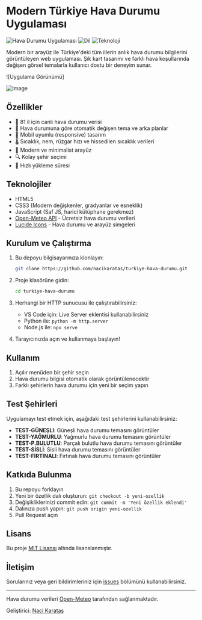 # Modern Türkiye Hava Durumu Uygulaması

![Hava Durumu Uygulaması](https://img.shields.io/badge/Uygulama-Hava%20Durumu-blue)
![Dil](https://img.shields.io/badge/Dil-Türkçe-red)
![Teknoloji](https://img.shields.io/badge/Teknoloji-HTML%2FCSS%2FJS-yellow)

Modern bir arayüz ile Türkiye'deki tüm illerin anlık hava durumu bilgilerini görüntüleyen web uygulaması. Şık kart tasarımı ve farklı hava koşullarında değişen görsel temalarla kullanıcı dostu bir deneyim sunar.

![Uygulama Görünümü]

![Image](https://github.com/user-attachments/assets/faba954d-58b4-42de-978a-85165afba676)

## Özellikler

- 📍 81 il için canlı hava durumu verisi
- 🌈 Hava durumuna göre otomatik değişen tema ve arka planlar
- 📱 Mobil uyumlu (responsive) tasarım
- 🌡️ Sıcaklık, nem, rüzgar hızı ve hissedilen sıcaklık verileri
- 💨 Modern ve minimalist arayüz
- 🔍 Kolay şehir seçimi
- 🚀 Hızlı yükleme süresi

## Teknolojiler

- HTML5
- CSS3 (Modern değişkenler, gradyanlar ve esneklik)
- JavaScript (Saf JS, harici kütüphane gerekmez)
- [Open-Meteo API](https://open-meteo.com/) - Ücretsiz hava durumu verileri
- [Lucide Icons](https://lucide.dev/) - Hava durumu ve arayüz simgeleri

## Kurulum ve Çalıştırma

1. Bu depoyu bilgisayarınıza klonlayın:
   ```bash
   git clone https://github.com/nacikaratas/turkiye-hava-durumu.git
   ```

2. Proje klasörüne gidin:
   ```bash
   cd turkiye-hava-durumu
   ```

3. Herhangi bir HTTP sunucusu ile çalıştırabilirsiniz:
   - VS Code için: Live Server eklentisi kullanabilirsiniz
   - Python ile: `python -m http.server`
   - Node.js ile: `npx serve` 

4. Tarayıcınızda açın ve kullanmaya başlayın!

## Kullanım

1. Açılır menüden bir şehir seçin
2. Hava durumu bilgisi otomatik olarak görüntülenecektir
3. Farklı şehirlerin hava durumu için yeni bir seçim yapın

## Test Şehirleri

Uygulamayı test etmek için, aşağıdaki test şehirlerini kullanabilirsiniz:

- **TEST-GÜNEŞLI**: Güneşli hava durumu temasını görüntüler
- **TEST-YAĞMURLU**: Yağmurlu hava durumu temasını görüntüler
- **TEST-P.BULUTLU**: Parçalı bulutlu hava durumu temasını görüntüler
- **TEST-SİSLİ**: Sisli hava durumu temasını görüntüler
- **TEST-FIRTINALI**: Fırtınalı hava durumu temasını görüntüler

## Katkıda Bulunma

1. Bu repoyu forklayın
2. Yeni bir özellik dalı oluşturun: `git checkout -b yeni-ozellik`
3. Değişikliklerinizi commit edin: `git commit -m 'Yeni özellik eklendi'`
4. Dalınıza push yapın: `git push origin yeni-ozellik`
5. Pull Request açın

## Lisans

Bu proje [MIT Lisansı](LICENSE) altında lisanslanmıştır.

## İletişim

Sorularınız veya geri bildirimleriniz için [issues](https://github.com/nacikaratas/turkiye-hava-durumu/issues) bölümünü kullanabilirsiniz.

---

Hava durumu verileri [Open-Meteo](https://open-meteo.com/) tarafından sağlanmaktadır.

Geliştirici: [Naci Karataş](https://github.com/nacikaratas) 
